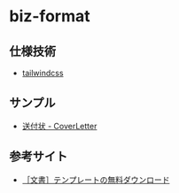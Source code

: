 # biz-format

## 仕様技術
* [tailwindcss](https://tailwindcss-ja.entap.app/)

## サンプル
* [送付状 - CoverLetter](https://cti1650.github.io/biz-format/CoverLetter.html)

## 参考サイト
* [［文書］テンプレートの無料ダウンロード](https://template.k-solution.info/2018/03/02082209.html)  

